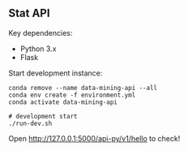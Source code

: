 ## Stat API 

Key dependencies:
- Python 3.x
- Flask

Start development instance:

```
conda remove --name data-mining-api --all
conda env create -f environment.yml
conda activate data-mining-api

# development start
./run-dev.sh
```

Open http://127.0.0.1:5000/api-py/v1/hello to check!

